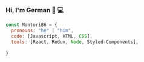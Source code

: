 ### Hi, I'm German 👋 💻

```js
const Montori86 = {
  pronouns: "he" | "him",
  code: [Javascript, HTML, CSS],
  tools: [React, Redux, Node, Styled-Components],
  
}
```
<!--
**Montori86/Montori86** is a ✨ _special_ ✨ repository because its `README.md` (this file) appears on your GitHub profile.

Here are some ideas to get you started:

- 🔭 I’m currently working on ...
- 🌱 I’m currently learning ...
- 👯 I’m looking to collaborate on ...
- 🤔 I’m looking for help with ...
- 💬 Ask me about ...
- 📫 How to reach me: ...
- 😄 Pronouns: ...
- ⚡ Fun fact: ...
-->
